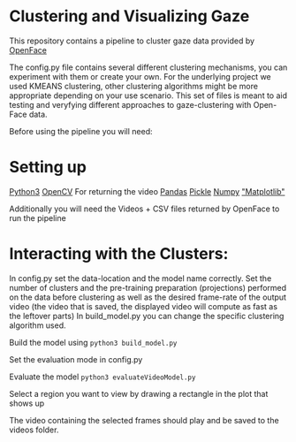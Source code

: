 # Clustering and Visualizing Gaze

This repository contains a pipeline to cluster gaze data provided by [OpenFace](https://github.com/TadasBaltrusaitis/OpenFace)

The config.py file contains several different clustering mechanisms, you can experiment with them or create your own.
For the underlying project we used KMEANS clustering, other clustering algorithms might be more appropriate depending on your use scenario.
This set of files is meant to aid testing and veryfying different approaches to gaze-clustering with Open-Face data.


Before using the pipeline you will need:

# Setting up
[Python3](https://www.python.org/downloads/)
[OpenCV](https://pypi.org/project/opencv-python/) For returning the video
[Pandas](https://pandas.pydata.org/)
[Pickle](https://docs.python.org/3/library/pickle.html)
[Numpy](https://numpy.org/)
["Matplotlib"](https://matplotlib.org/)

Additionally you will need the Videos + CSV files returned by OpenFace to run the pipeline


# Interacting with the Clusters:
In config.py set the data-location and the model name correctly. Set the number of clusters and the pre-training preparation (projections) performed on the data before clustering as well as the desired frame-rate of the output video (the video that is saved, the displayed video will compute as fast as the leftover parts)
In build_model.py you can change the specific clustering algorithm used.

Build the model using `python3 build_model.py`


Set the evaluation mode in config.py

Evaluate the model `python3 evaluateVideoModel.py`

Select a region you want to view by drawing a rectangle in the plot that shows up

The video containing the selected frames should play and be saved to the videos folder.

